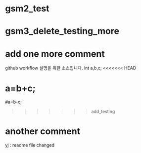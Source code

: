 # gsm2_test
# gsm3_delete_testing_more
# add one more comment
github workflow 설명을 위한 소스입니다.
int a,b,c;
<<<<<<< HEAD

a=b+c;
=======
#a=b-c;
>>>>>>> add_testing

# another comment

yj : readme file changed

